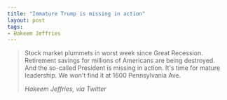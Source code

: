 ```yaml
---
title: "Immature Trump is missing in action"
layout: post
tags:
- Hakeem Jeffries
---
```


> Stock market plummets in worst week since Great Recession. Retirement savings for millions of Americans are being destroyed. And the so-called President is missing in action. It's time for mature leadership. We won't find it at 1600 Pennsylvania Ave.
>
> <cite>Hakeem Jeffries, via Twitter</cite>

